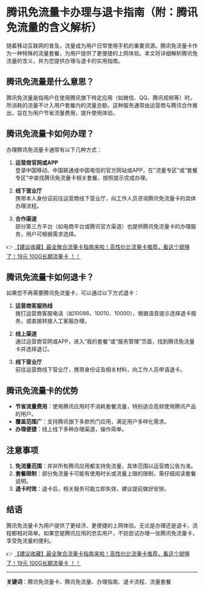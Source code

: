 # 腾讯免流量卡办理与退卡指南（附：腾讯免流量的含义解析）

随着移动互联网的普及，流量成为用户日常使用手机的重要资源。腾讯免流量卡作为一种特殊的流量套餐，为用户提供了更便捷的上网体验。本文将详细解析腾讯免流量的含义，并为您提供办理与退卡的实用指南。

## 腾讯免流量是什么意思？

腾讯免流量是指用户在使用腾讯旗下特定应用（如微信、QQ、腾讯视频等）时，所消耗的流量不计入用户套餐内的流量总额。这种服务通常由运营商与腾讯合作推出，旨在为用户节省流量费用，提升使用体验。

## 腾讯免流量卡如何办理？

办理腾讯免流量卡通常有以下几种方式：

1. **运营商官网或APP**  
   登录中国移动、中国联通或中国电信的官方网站或APP，在“流量专区”或“套餐专区”中查找腾讯免流量卡相关套餐，按照提示完成办理。

2. **线下营业厅**  
   携带本人身份证前往运营商线下营业厅，向工作人员咨询腾讯免流量卡的具体办理流程。

3. **合作渠道**  
   部分第三方平台（如电商平台或腾讯官方渠道）也提供腾讯免流量卡的办理服务，用户可根据需求选择。

👉 [【建议收藏】最全聚合流量卡指南来啦！高性价比流量卡推荐，看这个就够了！19元 100G长期流量卡 ！！](https://bit.ly/Liuliangka)

## 腾讯免流量卡如何退卡？

如果您不再需要腾讯免流量卡，可以通过以下方式退卡：

1. **运营商客服热线**  
   拨打运营商客服电话（如10086、10010、10000），根据语音提示选择退卡服务，或直接转接人工客服办理。

2. **线上渠道**  
   通过运营商官网或APP，进入“我的套餐”或“服务管理”页面，找到腾讯免流量卡并选择退订。

3. **线下营业厅**  
   前往运营商线下营业厅，携带身份证及相关材料，向工作人员申请退卡。

## 腾讯免流量卡的优势

- **节省流量费用**：使用腾讯应用时不消耗套餐流量，特别适合高频使用腾讯产品的用户。
- **覆盖范围广**：支持腾讯旗下多款热门应用，满足用户多样化需求。
- **办理便捷**：线上线下多种办理渠道，操作简单。

## 注意事项

1. **免流量范围**：并非所有腾讯应用都支持免流量，具体范围以运营商公告为准。
2. **套餐限制**：部分免流量卡可能有使用时长或流量上限的限制，需仔细阅读套餐说明。
3. **退卡时效**：退卡后，相关服务可能立即失效，建议提前做好安排。

## 结语

腾讯免流量卡为用户提供了更经济、更便捷的上网体验。无论是办理还是退卡，流程都相对简单。如果您是腾讯应用的忠实用户，不妨尝试办理一张腾讯免流量卡，享受免流量的便利。

👉 [【建议收藏】最全聚合流量卡指南来啦！高性价比流量卡推荐，看这个就够了！19元 100G长期流量卡 ！！](https://bit.ly/Liuliangka)

---

**关键词**：腾讯免流量卡、腾讯免流量、办理指南、退卡流程、流量套餐